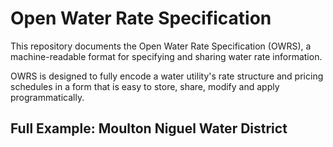 
# Open Water Rate Specification

This repository documents the Open Water Rate Specification (OWRS), a machine-readable format 
for specifying and sharing water rate information. 

OWRS is designed to fully encode a water utility's rate structure and pricing schedules in a form
that is easy to store, share, modify and apply programmatically.

## Full Example: Moulton Niguel Water District
